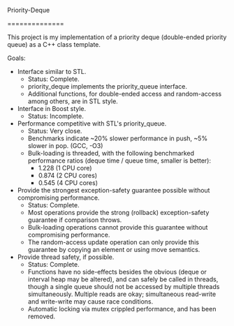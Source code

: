 Priority-Deque

==============



This project is my implementation of a priority deque (double-ended priority queue) as a C++ class template.

Goals:
* Interface similar to STL.
  * Status: Complete.
  * priority_deque implements the priority_queue interface.
  * Additional functions, for double-ended access and random-access among others, are in STL style.
* Interface in Boost style.
  * Status: Incomplete.
* Performance competitive with STL's priority_queue.
  * Status: Very close.
  * Benchmarks indicate ~20% slower performance in push, ~5% slower in pop. (GCC, -O3)
  * Bulk-loading is threaded, with the following benchmarked performance ratios (deque time / queue time, smaller is better):
    * 1.228 (1 CPU core)
    * 0.874 (2 CPU cores)
    * 0.545 (4 CPU cores)
* Provide the strongest exception-safety guarantee possible without compromising performance.
  * Status: Complete.
  * Most operations provide the strong (rollback) exception-safety guarantee if comparison throws.
  * Bulk-loading operations cannot provide this guarantee without compromising performance.
  * The random-access update operation can only provide this guarantee by copying an element or using move semantics.
* Provide thread safety, if possible.
  * Status: Complete.
  * Functions have no side-effects besides the obvious (deque or interval heap may be altered), and can safely be called in threads, though a single queue should not be accessed by multiple threads simultaneously. Multiple reads are okay; simultaneous read-write and write-write may cause race conditions.
  * Automatic locking via mutex crippled performance, and has been removed.
